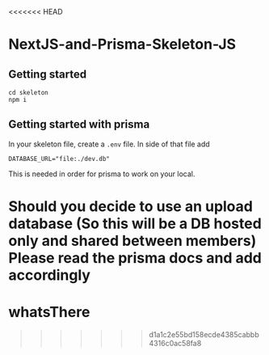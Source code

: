 <<<<<<< HEAD
# NextJS-and-Prisma-Skeleton-JS

## Getting started

```
cd skeleton
npm i
```

## Getting started with prisma

In your skeleton file, create a `.env` file. In side of that file add

```
DATABASE_URL="file:./dev.db"
```

This is needed in order for prisma to work on your local.

Should you decide to use an upload database (So this will be a DB hosted only and shared between members) Please read the prisma docs and add accordingly
=======
# whatsThere
>>>>>>> d1a1c2e55bd158ecde4385cabbb4316c0ac58fa8
